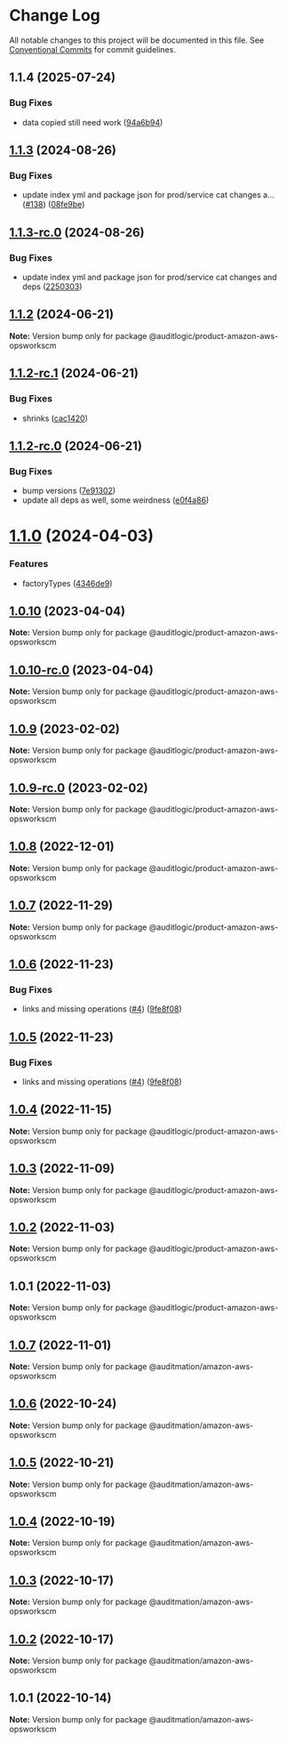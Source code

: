 # Change Log

All notable changes to this project will be documented in this file.
See [Conventional Commits](https://conventionalcommits.org) for commit guidelines.

## 1.1.4 (2025-07-24)


### Bug Fixes

* data copied still need work ([94a6b94](https://github.com/zerobias-org/product/commit/94a6b942fb0516367548599d739529536132755a))





## [1.1.3](https://github.com/auditlogic/product/compare/@auditlogic/product-amazon-aws-opsworkscm@1.1.2...@auditlogic/product-amazon-aws-opsworkscm@1.1.3) (2024-08-26)


### Bug Fixes

* update index yml and package json for prod/service cat changes a… ([#138](https://github.com/auditlogic/product/issues/138)) ([08fe9be](https://github.com/auditlogic/product/commit/08fe9beb1c8457462a19bc69caa02e6212d97e1a))





## [1.1.3-rc.0](https://github.com/auditlogic/product/compare/@auditlogic/product-amazon-aws-opsworkscm@1.1.2...@auditlogic/product-amazon-aws-opsworkscm@1.1.3-rc.0) (2024-08-26)


### Bug Fixes

* update index yml and package json for prod/service cat changes and deps ([2250303](https://github.com/auditlogic/product/commit/225030363a363608240135b7ebed386b28f01e4b))





## [1.1.2](https://github.com/auditlogic/product/compare/@auditlogic/product-amazon-aws-opsworkscm@1.1.2-rc.1...@auditlogic/product-amazon-aws-opsworkscm@1.1.2) (2024-06-21)

**Note:** Version bump only for package @auditlogic/product-amazon-aws-opsworkscm





## [1.1.2-rc.1](https://github.com/auditlogic/product/compare/@auditlogic/product-amazon-aws-opsworkscm@1.1.2-rc.0...@auditlogic/product-amazon-aws-opsworkscm@1.1.2-rc.1) (2024-06-21)


### Bug Fixes

* shrinks ([cac1420](https://github.com/auditlogic/product/commit/cac14200fefcd8183ab69fe89a47bd3f70f563e9))





## [1.1.2-rc.0](https://github.com/auditlogic/product/compare/@auditlogic/product-amazon-aws-opsworkscm@1.1.0...@auditlogic/product-amazon-aws-opsworkscm@1.1.2-rc.0) (2024-06-21)


### Bug Fixes

* bump versions ([7e91302](https://github.com/auditlogic/product/commit/7e913023b8b312150ed7762c32fbbe616be71de5))
* update all deps as well, some weirdness ([e0f4a86](https://github.com/auditlogic/product/commit/e0f4a864714e2d3de6bbf3da014d5312fe53be2f))





# [1.1.0](https://github.com/auditlogic/product/compare/@auditlogic/product-amazon-aws-opsworkscm@1.0.10...@auditlogic/product-amazon-aws-opsworkscm@1.1.0) (2024-04-03)


### Features

* factoryTypes ([4346de9](https://github.com/auditlogic/product/commit/4346de92693aee892fccf725338ffc7b80ab182b))





## [1.0.10](https://github.com/auditlogic/product/compare/@auditlogic/product-amazon-aws-opsworkscm@1.0.9...@auditlogic/product-amazon-aws-opsworkscm@1.0.10) (2023-04-04)

**Note:** Version bump only for package @auditlogic/product-amazon-aws-opsworkscm





## [1.0.10-rc.0](https://github.com/auditlogic/product/compare/@auditlogic/product-amazon-aws-opsworkscm@1.0.9...@auditlogic/product-amazon-aws-opsworkscm@1.0.10-rc.0) (2023-04-04)

**Note:** Version bump only for package @auditlogic/product-amazon-aws-opsworkscm





## [1.0.9](https://github.com/auditlogic/product/compare/@auditlogic/product-amazon-aws-opsworkscm@1.0.8...@auditlogic/product-amazon-aws-opsworkscm@1.0.9) (2023-02-02)

**Note:** Version bump only for package @auditlogic/product-amazon-aws-opsworkscm





## [1.0.9-rc.0](https://github.com/auditlogic/product/compare/@auditlogic/product-amazon-aws-opsworkscm@1.0.8...@auditlogic/product-amazon-aws-opsworkscm@1.0.9-rc.0) (2023-02-02)

**Note:** Version bump only for package @auditlogic/product-amazon-aws-opsworkscm





## [1.0.8](https://github.com/auditlogic/product/compare/@auditlogic/product-amazon-aws-opsworkscm@1.0.7...@auditlogic/product-amazon-aws-opsworkscm@1.0.8) (2022-12-01)

**Note:** Version bump only for package @auditlogic/product-amazon-aws-opsworkscm





## [1.0.7](https://github.com/auditlogic/product/compare/@auditlogic/product-amazon-aws-opsworkscm@1.0.6...@auditlogic/product-amazon-aws-opsworkscm@1.0.7) (2022-11-29)

**Note:** Version bump only for package @auditlogic/product-amazon-aws-opsworkscm





## [1.0.6](https://github.com/auditlogic/product/compare/@auditlogic/product-amazon-aws-opsworkscm@1.0.4...@auditlogic/product-amazon-aws-opsworkscm@1.0.6) (2022-11-23)


### Bug Fixes

* links and missing operations ([#4](https://github.com/auditlogic/product/issues/4)) ([9fe8f08](https://github.com/auditlogic/product/commit/9fe8f08fe7c57fdb79f991ac35bd6ac2e7dcad38))





## [1.0.5](https://github.com/auditlogic/product/compare/@auditlogic/product-amazon-aws-opsworkscm@1.0.4...@auditlogic/product-amazon-aws-opsworkscm@1.0.5) (2022-11-23)


### Bug Fixes

* links and missing operations ([#4](https://github.com/auditlogic/product/issues/4)) ([9fe8f08](https://github.com/auditlogic/product/commit/9fe8f08fe7c57fdb79f991ac35bd6ac2e7dcad38))





## [1.0.4](https://github.com/auditlogic/product/compare/@auditlogic/product-amazon-aws-opsworkscm@1.0.3...@auditlogic/product-amazon-aws-opsworkscm@1.0.4) (2022-11-15)

**Note:** Version bump only for package @auditlogic/product-amazon-aws-opsworkscm





## [1.0.3](https://github.com/auditlogic/product/compare/@auditlogic/product-amazon-aws-opsworkscm@1.0.2...@auditlogic/product-amazon-aws-opsworkscm@1.0.3) (2022-11-09)

**Note:** Version bump only for package @auditlogic/product-amazon-aws-opsworkscm





## [1.0.2](https://github.com/auditlogic/product/compare/@auditlogic/product-amazon-aws-opsworkscm@1.0.1...@auditlogic/product-amazon-aws-opsworkscm@1.0.2) (2022-11-03)

**Note:** Version bump only for package @auditlogic/product-amazon-aws-opsworkscm





## 1.0.1 (2022-11-03)

**Note:** Version bump only for package @auditlogic/product-amazon-aws-opsworkscm





## [1.0.7](https://github.com/auditmation/store-content/compare/@auditmation/amazon-aws-opsworkscm@1.0.6...@auditmation/amazon-aws-opsworkscm@1.0.7) (2022-11-01)

**Note:** Version bump only for package @auditmation/amazon-aws-opsworkscm





## [1.0.6](https://github.com/auditmation/store-content/compare/@auditmation/amazon-aws-opsworkscm@1.0.5...@auditmation/amazon-aws-opsworkscm@1.0.6) (2022-10-24)

**Note:** Version bump only for package @auditmation/amazon-aws-opsworkscm





## [1.0.5](https://github.com/auditmation/store-content/compare/@auditmation/amazon-aws-opsworkscm@1.0.4...@auditmation/amazon-aws-opsworkscm@1.0.5) (2022-10-21)

**Note:** Version bump only for package @auditmation/amazon-aws-opsworkscm





## [1.0.4](https://github.com/auditmation/store-content/compare/@auditmation/amazon-aws-opsworkscm@1.0.3...@auditmation/amazon-aws-opsworkscm@1.0.4) (2022-10-19)

**Note:** Version bump only for package @auditmation/amazon-aws-opsworkscm





## [1.0.3](https://github.com/auditmation/store-content/compare/@auditmation/amazon-aws-opsworkscm@1.0.2...@auditmation/amazon-aws-opsworkscm@1.0.3) (2022-10-17)

**Note:** Version bump only for package @auditmation/amazon-aws-opsworkscm





## [1.0.2](https://github.com/auditmation/store-content/compare/@auditmation/amazon-aws-opsworkscm@1.0.1...@auditmation/amazon-aws-opsworkscm@1.0.2) (2022-10-17)

**Note:** Version bump only for package @auditmation/amazon-aws-opsworkscm





## 1.0.1 (2022-10-14)

**Note:** Version bump only for package @auditmation/amazon-aws-opsworkscm
